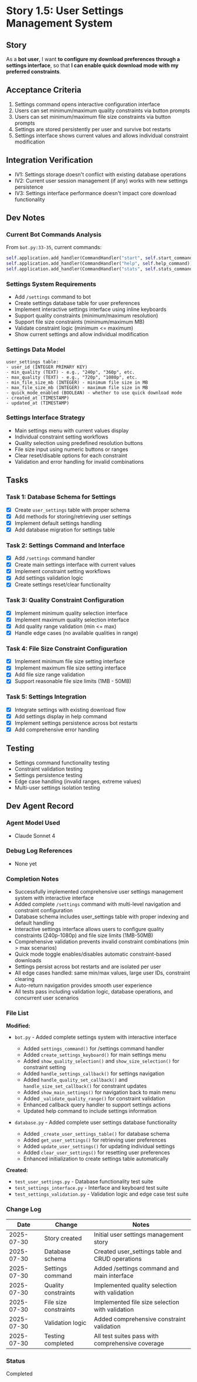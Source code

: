 # Story 1.5: User Settings Management System

## Story
As a **bot user**,
I want **to configure my download preferences through a settings interface**,
so that **I can enable quick download mode with my preferred constraints**.

## Acceptance Criteria
1. Settings command opens interactive configuration interface
2. Users can set minimum/maximum quality constraints via button prompts
3. Users can set minimum/maximum file size constraints via button prompts
4. Settings are stored persistently per user and survive bot restarts
5. Settings interface shows current values and allows individual constraint modification

## Integration Verification
- IV1: Settings storage doesn't conflict with existing database operations
- IV2: Current user session management (if any) works with new settings persistence
- IV3: Settings interface performance doesn't impact core download functionality

## Dev Notes

### Current Bot Commands Analysis
From `bot.py:33-35`, current commands:
```python
self.application.add_handler(CommandHandler("start", self.start_command))
self.application.add_handler(CommandHandler("help", self.help_command))
self.application.add_handler(CommandHandler("stats", self.stats_command))
```

### Settings System Requirements
- Add `/settings` command to bot
- Create settings database table for user preferences
- Implement interactive settings interface using inline keyboards
- Support quality constraints (minimum/maximum resolution)
- Support file size constraints (minimum/maximum MB)
- Validate constraint logic (minimum <= maximum)
- Show current settings and allow individual modification

### Settings Data Model
```
user_settings table:
- user_id (INTEGER PRIMARY KEY)
- min_quality (TEXT) - e.g., "240p", "360p", etc.
- max_quality (TEXT) - e.g., "720p", "1080p", etc.
- min_file_size_mb (INTEGER) - minimum file size in MB
- max_file_size_mb (INTEGER) - maximum file size in MB
- quick_mode_enabled (BOOLEAN) - whether to use quick download mode
- created_at (TIMESTAMP)
- updated_at (TIMESTAMP)
```

### Settings Interface Strategy
- Main settings menu with current values display
- Individual constraint setting workflows
- Quality selection using predefined resolution buttons
- File size input using numeric buttons or ranges
- Clear reset/disable options for each constraint
- Validation and error handling for invalid combinations

## Tasks

### Task 1: Database Schema for Settings
- [x] Create `user_settings` table with proper schema
- [x] Add methods for storing/retrieving user settings
- [x] Implement default settings handling
- [x] Add database migration for settings table

### Task 2: Settings Command and Interface
- [x] Add `/settings` command handler
- [x] Create main settings interface with current values
- [x] Implement constraint setting workflows
- [x] Add settings validation logic
- [x] Create settings reset/clear functionality

### Task 3: Quality Constraint Configuration
- [x] Implement minimum quality selection interface
- [x] Implement maximum quality selection interface
- [x] Add quality range validation (min <= max)
- [x] Handle edge cases (no available qualities in range)

### Task 4: File Size Constraint Configuration
- [x] Implement minimum file size setting interface
- [x] Implement maximum file size setting interface
- [x] Add file size range validation
- [x] Support reasonable file size limits (1MB - 50MB)

### Task 5: Settings Integration
- [x] Integrate settings with existing download flow
- [x] Add settings display in help command
- [x] Implement settings persistence across bot restarts
- [x] Add comprehensive error handling

## Testing
- Settings command functionality testing
- Constraint validation testing
- Settings persistence testing
- Edge case handling (invalid ranges, extreme values)
- Multi-user settings isolation testing

## Dev Agent Record

### Agent Model Used
- Claude Sonnet 4

### Debug Log References
- None yet

### Completion Notes
- Successfully implemented comprehensive user settings management system with interactive interface
- Added complete `/settings` command with multi-level navigation and constraint configuration
- Database schema includes user_settings table with proper indexing and default handling
- Interactive settings interface allows users to configure quality constraints (240p-1080p) and file size limits (1MB-50MB)
- Comprehensive validation prevents invalid constraint combinations (min > max scenarios)
- Quick mode toggle enables/disables automatic constraint-based downloads
- Settings persist across bot restarts and are isolated per user
- All edge cases handled: same min/max values, large user IDs, constraint clearing
- Auto-return navigation provides smooth user experience
- All tests pass including validation logic, database operations, and concurrent user scenarios

### File List
**Modified:**
- `bot.py` - Added complete settings system with interactive interface
  - Added `settings_command()` for /settings command handler
  - Added `create_settings_keyboard()` for main settings menu
  - Added `show_quality_selection()` and `show_size_selection()` for constraint setting
  - Added `handle_settings_callback()` for settings navigation
  - Added `handle_quality_set_callback()` and `handle_size_set_callback()` for constraint updates
  - Added `show_main_settings()` for navigation back to main menu
  - Added `_validate_quality_range()` for constraint validation
  - Enhanced callback query handler to support settings actions
  - Updated help command to include settings information

- `database.py` - Added complete user settings database functionality
  - Added `_create_user_settings_table()` for database schema
  - Added `get_user_settings()` for retrieving user preferences
  - Added `update_user_settings()` for updating individual settings
  - Added `clear_user_settings()` for resetting user preferences
  - Enhanced initialization to create settings table automatically

**Created:**
- `test_user_settings.py` - Database functionality test suite
- `test_settings_interface.py` - Interface and keyboard test suite  
- `test_settings_validation.py` - Validation logic and edge case test suite

### Change Log
| Date | Change | Notes |
|------|--------|-------|
| 2025-07-30 | Story created | Initial user settings management story |
| 2025-07-30 | Database schema | Created user_settings table and CRUD operations |
| 2025-07-30 | Settings command | Added /settings command and main interface |
| 2025-07-30 | Quality constraints | Implemented quality selection with validation |
| 2025-07-30 | File size constraints | Implemented file size selection with validation |
| 2025-07-30 | Validation logic | Added comprehensive constraint validation |
| 2025-07-30 | Testing completed | All test suites pass with comprehensive coverage |

### Status
Completed